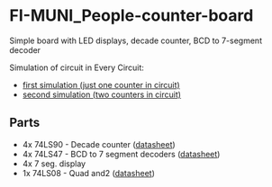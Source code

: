 # FI-MUNI_People-counter-board
Simple board with LED displays, decade counter, BCD to 7-segment decoder

Simulation of circuit in Every Circuit:
- [first simulation (just one counter in circuit)](http://everycircuit.com/circuit/5534090356064256)
- [second simulation (two counters in circuit)](http://everycircuit.com/circuit/5164988449947648)

## Parts
- 4x 74LS90 - Decade counter ([datasheet](http://pdf.datasheetcatalog.com/datasheet/motorola/SN54LS92J.pdf))
- 4x 74LS47 - BCD to 7 segment decoders ([datasheet](http://www.ti.com/lit/ds/symlink/sn74ls47.pdf))
- 4x 7 seg. display
- 1x 74LS08 - Quad and2 ([datasheet](http://www.ti.com/lit/ds/symlink/sn54s08.pdf))
